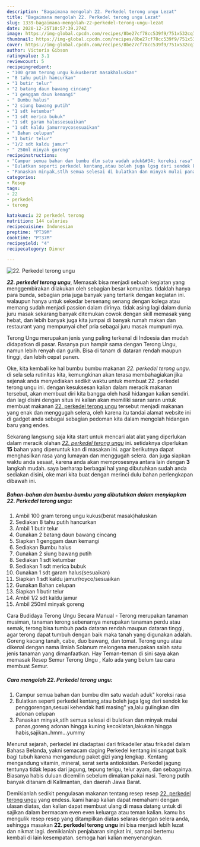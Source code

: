 ```yaml
---
description: "Bagaimana mengolah 22. Perkedel terong ungu Lezat"
title: "Bagaimana mengolah 22. Perkedel terong ungu Lezat"
slug: 1339-bagaimana-mengolah-22-perkedel-terong-ungu-lezat
date: 2020-12-25T10:57:39.274Z
image: https://img-global.cpcdn.com/recipes/8be27cf78cc539f9/751x532cq70/22-perkedel-terong-ungu-foto-resep-utama.jpg
thumbnail: https://img-global.cpcdn.com/recipes/8be27cf78cc539f9/751x532cq70/22-perkedel-terong-ungu-foto-resep-utama.jpg
cover: https://img-global.cpcdn.com/recipes/8be27cf78cc539f9/751x532cq70/22-perkedel-terong-ungu-foto-resep-utama.jpg
author: Victoria Gibson
ratingvalue: 3.1
reviewcount: 5
recipeingredient:
- "100 gram terong ungu kukusberat masakhaluskan"
- "8 tahu putih hancurkan"
- "1 butir telur"
- "2 batang daun bawang cincang"
- "1 genggam daun kemangi"
- " Bumbu halus"
- "2 siung bawang putih"
- "1 sdt ketumbar"
- "1 sdt merica bubuk"
- "1 sdt garam halussesuaikan"
- "1 sdt kaldu jamurroycosesuaikan"
- " Bahan celupan"
- "1 butir telur"
- "1/2 sdt kaldu jamur"
- " 250ml minyak goreng"
recipeinstructions:
- "Campur semua bahan dan bumbu dlm satu wadah aduk&#34; koreksi rasa"
- "Bulatkan seperti perkedel kentang,atau boleh juga lgsg dari sendok ke penggorengan,sesuai kehendak hati masing&#34; ya,lalu gulingkan dlm adonan celupan"
- "Panaskan minyak,stlh semua selesai di bulatkan dan minyak mulai panas,goreng adonan hingga kuning kecoklatan,lakukan hingga habis,sajikan..hmm...yummy"
categories:
- Resep
tags:
- 22
- perkedel
- terong

katakunci: 22 perkedel terong 
nutrition: 144 calories
recipecuisine: Indonesian
preptime: "PT39M"
cooktime: "PT37M"
recipeyield: "4"
recipecategory: Dinner

---
```



![22. Perkedel terong ungu](https://img-global.cpcdn.com/recipes/8be27cf78cc539f9/751x532cq70/22-perkedel-terong-ungu-foto-resep-utama.jpg)

<b><i>22. perkedel terong ungu</i></b>, Memasak bisa menjadi sebuah kegiatan yang menggembirakan dilakukan oleh sebagian besar komunitas. tidaklah hanya para bunda, sebagian pria juga banyak yang tertarik dengan kegiatan ini. walaupun hanya untuk sekedar bersenang senang dengan kolega atau memang sudah menjadi passion dalam dirinya. tidak asing lagi dalam dunia juru masak sekarang banyak ditemukan cowok dengan skill memasak yang hebat, dan lebih banyak juga kita jumpai di banyak rumah makan dan restaurant yang mempunyai chef pria sebagai juru masak mumpuni nya.

Terong Ungu merupakan jenis yang paling terkenal di Indoesia dan mudah didapatkan di pasar. Rasanya pun hampir sama dengan Terong Ungu, namun lebih renyah dan gurih. Bisa di tanam di dataran rendah maupun tinggi, dan lebih cepat panen.

Oke, kita kembali ke hal bumbu bumbu makanan <i>22. perkedel terong ungu</i>. di sela sela rutinitas kita, kemungkinan akan terasa membahagiakan jika sejenak anda menyediakan sedikit waktu untuk membuat 22. perkedel terong ungu ini. dengan kesuksesan kalian dalam meracik makanan tersebut, akan membuat diri kita bangga oleh hasil hidangan kalian sendiri. dan lagi disini dengan situs ini kalian akan memiliki saran saran untuk membuat makanan <u>22. perkedel terong ungu</u> tersebut menjadi makanan yang enak dan menggugah selera, oleh karena itu tandai alamat website ini di gadget anda sebagai sebagian pedoman kita dalam mengolah hidangan baru yang endes.


Sekarang langsung saja kita start untuk mencari alat alat yang diperlukan dalam meracik olahan <u><i>22. perkedel terong ungu</i></u> ini. setidaknya diperlukan <b>15</b> bahan yang diperuntuk kan di masakan ini. agar berikutnya dapat menghasilkan rasa yang lumayan dan menggugah selera. dan juga siapkan waktu anda sesaat, karena anda akan memprosesnya antara lain dengan <b>3</b> langkah mudah. saya berharap berbagai hal yang dibutuhkan sudah anda sediakan disini, oke mari kita buat dengan merinci dulu bahan perlengkapan dibawah ini.

<!--inarticleads1-->

##### Bahan-bahan dan bumbu-bumbu yang dibutuhkan dalam menyiapkan 22. Perkedel terong ungu:

1. Ambil 100 gram terong ungu kukus(berat masak)haluskan
1. Sediakan 8 tahu putih hancurkan
1. Ambil 1 butir telur
1. Gunakan 2 batang daun bawang cincang
1. Siapkan 1 genggam daun kemangi
1. Sediakan  Bumbu halus
1. Gunakan 2 siung bawang putih
1. Sediakan 1 sdt ketumbar
1. Sediakan 1 sdt merica bubuk
1. Gunakan 1 sdt garam halus(sesuaikan)
1. Siapkan 1 sdt kaldu jamur/royco/sesuaikan
1. Gunakan  Bahan celupan
1. Siapkan 1 butir telur
1. Ambil 1/2 sdt kaldu jamur
1. Ambil  250ml minyak goreng


Cara Budidaya Terong Ungu Secara Manual - Terong merupakan tanaman musiman, tanaman terong sebenarnya merupakan tanaman perdu atau semak, terong bisa tumbuh pada dataran rendah maupun dataran tinggi, agar terong dapat tumbuh dengan baik maka tanah yang digunakan adalah. Goreng kacang tanah, cabe, duo bawang, dan tomat. Terong ungu atau dikenal dengan nama ilmiah Solanum melongena merupakan salah satu jenis tanaman yang dimanfaatkan. Hay Teman-teman di sini saya akan memasak Resep Semur Terong Ungu , Kalo ada yang belum tau cara membuat Semur. 

<!--inarticleads2-->

##### Cara mengolah 22. Perkedel terong ungu:

1. Campur semua bahan dan bumbu dlm satu wadah aduk&#34; koreksi rasa
1. Bulatkan seperti perkedel kentang,atau boleh juga lgsg dari sendok ke penggorengan,sesuai kehendak hati masing&#34; ya,lalu gulingkan dlm adonan celupan
1. Panaskan minyak,stlh semua selesai di bulatkan dan minyak mulai panas,goreng adonan hingga kuning kecoklatan,lakukan hingga habis,sajikan..hmm...yummy


Menurut sejarah, perkedel ini diadaptasi dari frikadeller atau frikadel dalam Bahasa Belanda, yakni semacam daging Perkedel kentang ini sangat baik bagi tubuh karena mengandung paket gizi yang lengkap. Kentang mengandung vitamin, mineral, serat serta antioksidan. Perkedel jagung tentunya tidak lepas dari jagung, tepung terigu, telur ayam, dan sebagainya. Biasanya habis duluan dicemilin sebelum dimakan pakai nasi. Terong putih banyak ditanam di Kalimantan, dan daerah Jawa Barat. 

Demikianlah sedikit pengulasan makanan tentang resep resep <u>22. perkedel terong ungu</u> yang endess. kami harap kalian dapat memahami dengan ulasan diatas, dan kalian dapat membuat ulang di masa datang untuk di sajikan dalam bermacam even even keluarga atau teman kalian. kamu bs mengulik resep resep yang ditampilkan diatas selaras dengan selera anda, sehingga masakan <b>22. perkedel terong ungu</b> ini bisa menjadi lebih lezat dan nikmat lagi. demikianlah penjabaran singkat ini, sampai bertemu kembali di lain kesempatan. semoga hari kalian menyenangkan.
